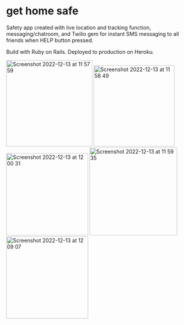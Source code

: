 
# get home safe
Safety app created with live location and tracking function, messaging/chatroom, and Twilio gem for instant SMS messaging to all friends when HELP button pressed. 

Build with Ruby on Rails. Deployed to production on Heroku. 

<div>
<img width="231" alt="Screenshot 2022-12-13 at 11 57 59" src="https://user-images.githubusercontent.com/59801811/207300830-f21311bf-91a0-4fe6-b19b-aaff76960daa.png">
<img width="217" alt="Screenshot 2022-12-13 at 11 58 49" src="https://user-images.githubusercontent.com/59801811/207300849-1eb28047-4398-4e21-8284-d3fa512ea8df.png">
<img width="220" alt="Screenshot 2022-12-13 at 12 00 31" src="https://user-images.githubusercontent.com/59801811/207300813-6ae7bb23-8fd6-435b-8bfe-493b9d0b3a46.png">
<img width="235" alt="Screenshot 2022-12-13 at 11 59 35" src="https://user-images.githubusercontent.com/59801811/207300837-a4445f16-b59f-48e3-8e3a-b82e7a54859b.png">
<img width="220" alt="Screenshot 2022-12-13 at 12 09 07" src="https://user-images.githubusercontent.com/59801811/207302202-c1901836-73da-4bcf-b279-769630a6dfff.png">
</div>
